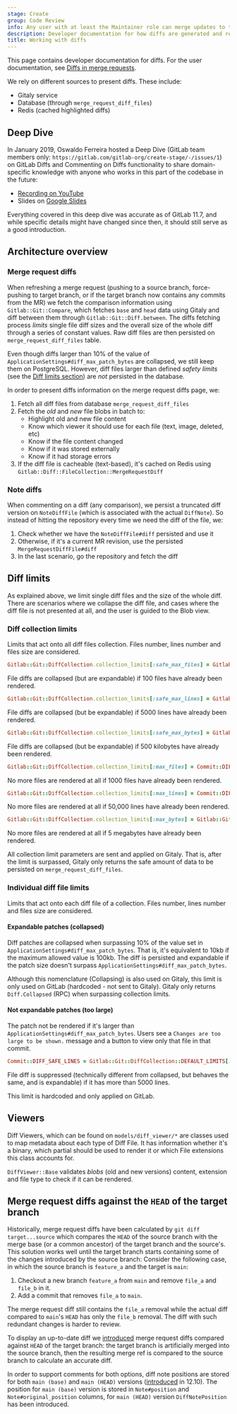 ```yaml
---
stage: Create
group: Code Review
info: Any user with at least the Maintainer role can merge updates to this content. For details, see https://docs.gitlab.com/development/development_processes/#development-guidelines-review.
description: Developer documentation for how diffs are generated and rendered in GitLab.
title: Working with diffs
---
```


This page contains developer documentation for diffs. For the user documentation,
see [Diffs in merge requests](../../../user/project/merge_requests/versions.md).

We rely on different sources to present diffs. These include:

- Gitaly service
- Database (through `merge_request_diff_files`)
- Redis (cached highlighted diffs)

## Deep Dive

<!-- vale gitlab_base.Spelling = NO -->

In January 2019, Oswaldo Ferreira hosted a Deep Dive (GitLab team members only:
`https://gitlab.com/gitlab-org/create-stage/-/issues/1`) on GitLab Diffs and Commenting on Diffs
functionality to share domain-specific knowledge with anyone who works in this part of the
codebase in the future:

<!-- vale gitlab_base.Spelling = YES -->

- <i class="fa fa-youtube-play youtube" aria-hidden="true"></i>
  [Recording on YouTube](https://www.youtube.com/watch?v=K6G3gMcFyek)
  <!-- Video published on 2019-01-29 -->
- Slides on [Google Slides](https://docs.google.com/presentation/d/1bGutFH2AT3bxOPZuLMGl1ANWHqFnrxwQwjiwAZkF-TU/edit)

Everything covered in this deep dive was accurate as of GitLab 11.7, and while specific details might
have changed since then, it should still serve as a good introduction.

## Architecture overview

### Merge request diffs

When refreshing a merge request (pushing to a source branch, force-pushing to target branch, or if the target branch now contains any commits from the MR)
we fetch the comparison information using `Gitlab::Git::Compare`, which fetches `base` and `head` data using Gitaly and diff between them through
`Gitlab::Git::Diff.between`.
The diffs fetching process _limits_ single file diff sizes and the overall size of the whole diff through a series of constant values. Raw diff files are
then persisted on `merge_request_diff_files` table.

Even though diffs larger than 10% of the value of `ApplicationSettings#diff_max_patch_bytes` are collapsed,
we still keep them on PostgreSQL. However, diff files larger than defined _safety limits_
(see the [Diff limits section](#diff-limits)) are _not_ persisted in the database.

In order to present diffs information on the merge request diffs page, we:

1. Fetch all diff files from database `merge_request_diff_files`
1. Fetch the _old_ and _new_ file blobs in batch to:
   - Highlight old and new file content
   - Know which viewer it should use for each file (text, image, deleted, etc)
   - Know if the file content changed
   - Know if it was stored externally
   - Know if it had storage errors
1. If the diff file is cacheable (text-based), it's cached on Redis
   using `Gitlab::Diff::FileCollection::MergeRequestDiff`

### Note diffs

When commenting on a diff (any comparison), we persist a truncated diff version
on `NoteDiffFile` (which is associated with the actual `DiffNote`). So instead
of hitting the repository every time we need the diff of the file, we:

1. Check whether we have the `NoteDiffFile#diff` persisted and use it
1. Otherwise, if it's a current MR revision, use the persisted
   `MergeRequestDiffFile#diff`
1. In the last scenario, go the repository and fetch the diff

## Diff limits

As explained above, we limit single diff files and the size of the whole diff. There are scenarios where we collapse the diff file,
and cases where the diff file is not presented at all, and the user is guided to the Blob view.

### Diff collection limits

Limits that act onto all diff files collection. Files number, lines number and files size are considered.

```ruby
Gitlab::Git::DiffCollection.collection_limits[:safe_max_files] = Gitlab::Git::DiffCollection::DEFAULT_LIMITS[:max_files] = 100
```

File diffs are collapsed (but are expandable) if 100 files have already been rendered.

```ruby
Gitlab::Git::DiffCollection.collection_limits[:safe_max_lines] = Gitlab::Git::DiffCollection::DEFAULT_LIMITS[:max_lines] = 5000
```

File diffs are collapsed (but be expandable) if 5000 lines have already been rendered.

```ruby
Gitlab::Git::DiffCollection.collection_limits[:safe_max_bytes] = Gitlab::Git::DiffCollection.collection_limits[:safe_max_files] * 5.kilobytes = 500.kilobytes
```

File diffs are collapsed (but be expandable) if 500 kilobytes have already been rendered.

```ruby
Gitlab::Git::DiffCollection.collection_limits[:max_files] = Commit::DIFF_HARD_LIMIT_FILES = 1000
```

No more files are rendered at all if 1000 files have already been rendered.

```ruby
Gitlab::Git::DiffCollection.collection_limits[:max_lines] = Commit::DIFF_HARD_LIMIT_LINES = 50000
```

No more files are rendered at all if 50,000 lines have already been rendered.

```ruby
Gitlab::Git::DiffCollection.collection_limits[:max_bytes] = Gitlab::Git::DiffCollection.collection_limits[:max_files] * 5.kilobytes = 5000.kilobytes
```

No more files are rendered at all if 5 megabytes have already been rendered.

All collection limit parameters are sent and applied on Gitaly. That is, after the limit is surpassed,
Gitaly only returns the safe amount of data to be persisted on `merge_request_diff_files`.

### Individual diff file limits

Limits that act onto each diff file of a collection. Files number, lines number and files size are considered.

#### Expandable patches (collapsed)

Diff patches are collapsed when surpassing 10% of the value set in `ApplicationSettings#diff_max_patch_bytes`.
That is, it's equivalent to 10kb if the maximum allowed value is 100kb.
The diff is persisted and expandable if the patch size doesn't
surpass `ApplicationSettings#diff_max_patch_bytes`.

Although this nomenclature (Collapsing) is also used on Gitaly, this limit is only used on GitLab (hardcoded - not sent to Gitaly).
Gitaly only returns `Diff.Collapsed` (RPC) when surpassing collection limits.

#### Not expandable patches (too large)

The patch not be rendered if it's larger than `ApplicationSettings#diff_max_patch_bytes`.
Users see a `Changes are too large to be shown.` message and a button to view only that file in that commit.

```ruby
Commit::DIFF_SAFE_LINES = Gitlab::Git::DiffCollection::DEFAULT_LIMITS[:max_lines] = 5000
```

File diff is suppressed (technically different from collapsed, but behaves the same, and is expandable) if it has more than 5000 lines.

This limit is hardcoded and only applied on GitLab.

## Viewers

Diff Viewers, which can be found on `models/diff_viewer/*` are classes used to map metadata about each type of Diff File. It has information
whether it's a binary, which partial should be used to render it or which File extensions this class accounts for.

`DiffViewer::Base` validates _blobs_ (old and new versions) content, extension and file type to check if it can be rendered.

## Merge request diffs against the `HEAD` of the target branch

Historically, merge request diffs have been calculated by `git diff target...source` which compares the
`HEAD` of the source branch with the merge base (or a common ancestor) of the target branch and the source's.
This solution works well until the target branch starts containing some of the
changes introduced by the source branch: Consider the following case, in which the source branch
is `feature_a` and the target is `main`:

1. Checkout a new branch `feature_a` from `main` and remove `file_a` and `file_b` in it.
1. Add a commit that removes `file_a` to `main`.

The merge request diff still contains the `file_a` removal while the actual diff compared to
`main`'s `HEAD` has only the `file_b` removal. The diff with such redundant
changes is harder to review.

To display an up-to-date diff we
[introduced](https://gitlab.com/gitlab-org/gitlab/-/issues/27008) merge request
diffs compared against `HEAD` of the target branch: the
target branch is artificially merged into the source branch, then the resulting
merge ref is compared to the source branch to calculate an accurate
diff.

In order to support comments for both options, diff note positions are stored for
both `main (base)` and `main (HEAD)` versions ([introduced](https://gitlab.com/gitlab-org/gitlab/-/issues/198457) in 12.10).
The position for `main (base)` version is stored in `Note#position` and
`Note#original_position` columns, for `main (HEAD)` version `DiffNotePosition`
has been introduced.
